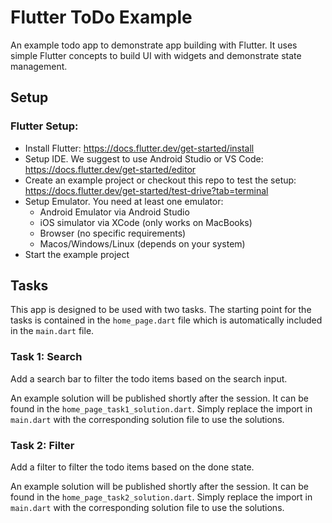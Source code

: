 # Flutter ToDo Example

An example todo app to demonstrate app building with Flutter. 
It uses simple Flutter concepts to build UI with widgets and demonstrate state management.

## Setup 
### Flutter Setup:

- Install Flutter: https://docs.flutter.dev/get-started/install
- Setup IDE. We suggest to use Android Studio or VS Code: https://docs.flutter.dev/get-started/editor
- Create an example project or checkout this repo to test the setup: https://docs.flutter.dev/get-started/test-drive?tab=terminal
- Setup Emulator. You need at least one emulator:
    - Android Emulator via Android Studio
    - iOS simulator via XCode (only works on MacBooks)
    - Browser (no specific requirements)
    - Macos/Windows/Linux (depends on your system)
- Start the example project

## Tasks 
This app is designed to be used with two tasks. 
The starting point for the tasks is contained in the `home_page.dart` file which is automatically included in the `main.dart` file. 

### Task 1: Search
Add a search bar to filter the todo items based on the search input.

An example solution will be published shortly after the session. It can be found in the `home_page_task1_solution.dart`. Simply replace the import in `main.dart` with the corresponding solution file to use the solutions.


### Task 2: Filter 
Add a filter to filter the todo items based on the done state.

An example solution will be published shortly after the session. It can be found in the `home_page_task2_solution.dart`. Simply replace the import in `main.dart` with the corresponding solution file to use the solutions.
